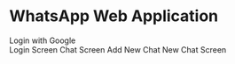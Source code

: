# WhatsApp Web Application

Login with Google
<br>
Login Screen
Chat Screen
Add New Chat 
New Chat Screen

